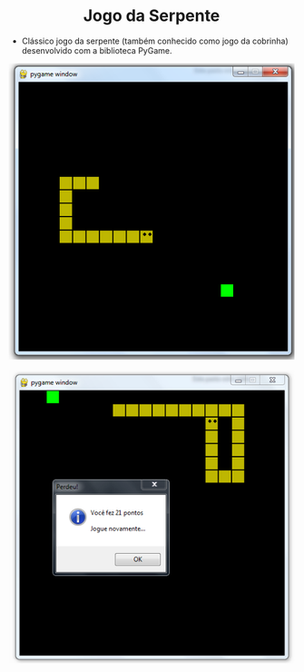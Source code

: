<h1 align="center">Jogo da Serpente</h1>

- Clássico jogo da serpente (também conhecido como jogo da cobrinha) desenvolvido com a biblioteca PyGame.

![Screenshot](https://github.com/AndrewVargas1991/Jogo-da-Serpente/blob/main/imagens/Tela.png)

![Screenshot](https://github.com/AndrewVargas1991/Jogo-da-Serpente/blob/main/imagens/Tela%202.png)
